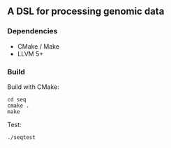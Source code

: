 ## A DSL for processing genomic data

### Dependencies

- CMake / Make
- LLVM 5+

### Build

Build with CMake:

```
cd seq
cmake .
make
```

Test:

```
./seqtest
```

